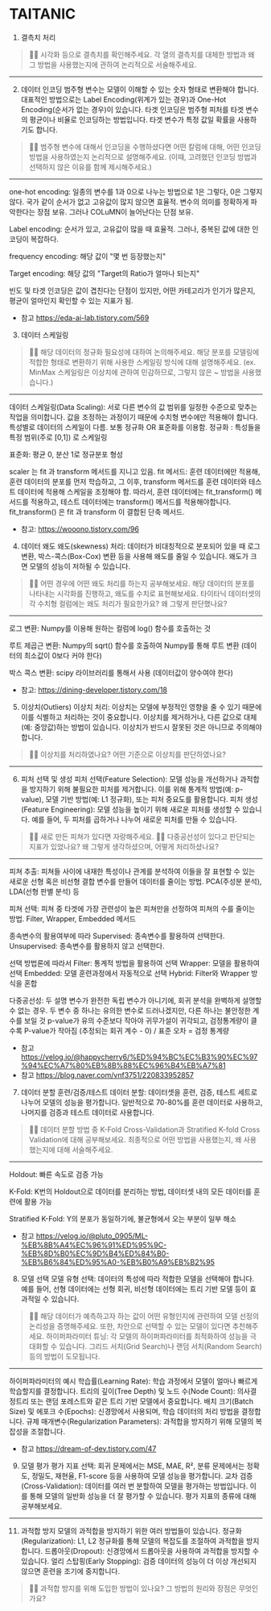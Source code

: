# TAITANIC
1. 결측치 처리
> 🧞‍♀️ 시각화 등으로 결측치를 확인해주세요. 각 열의 결측치를 대체한 방법과 왜 그 방법을 사용했는지에 관하여 논리적으로 서술해주세요.
- - - 


2. 데이터 인코딩 범주형 변수는 모델이 이해할 수 있는 숫자 형태로 변환해야 합니다. 대표적인 방법으로는 Label Encoding(위계가 있는 경우)과 One-Hot Encoding(순서가 없는 경우)이 있습니다. 타겟 인코딩은 범주형 피처를 타겟 변수의 평균이나 비율로 인코딩하는 방법입니다. 타겟 변수가 특정 값일 확률을 사용하기도 합니다.
> 🧞‍♀️ 범주형 변수에 대해서 인코딩을 수행하셨다면 어떤 칼럼에 대해, 어떤 인코딩 방법을 사용하였는지 논리적으로 설명해주세요. (이때, 고려했던 인코딩 방법과 선택하지 않은 이유를 함께 제시해주세요.)
- - - 
one-hot encoding: 일종의 변수를 1과 0으로 나누는 방법으로 1은 그렇다, 0은 그렇지 않다. 국가 같이 순서가 없고 고유값이 많지 않으면 효율적. 변수의 의미를 정확하게 파악한다는 장점 보유. 그러나 COLuMN이 늘어난다는 단점 보유.

Label encoding:  순서가 있고, 고유값이 많을 때 효율적. 그러나, 중복된 값에 대한 인코딩이 복잡하다. 

frequency encoding: 해당 값이 "몇 번 등장했는지"

Target encoding: 해당 값의 "Target의 Ratio가 얼마나 되는지"

빈도 및 타겟 인코딩은 값이 겹친다는 단점이 있지만, 어떤 카테고리가 인기가 많은지, 평균이 얼마인지 확인할 수 있는 지표가 됨.

* 참고 <https://eda-ai-lab.tistory.com/569>


3. 데이터 스케일링
> 🧞‍♀️ 해당 데이터의 정규화 필요성에 대하여 논의해주세요. 해당 분포를 모델링에 적합한 형태로 변환하기 위해 사용한 스케일링 방식에 대해 설명해주세요. (ex. MinMax 스케일링은 이상치에 관하여 민감하므로, 그렇지 않은 ~ 방법을 사용했습니다.)
- - - 
데이터 스케일링(Data Scaling): 서로 다른 변수의 값 범위를 일정한 수준으로 맞추는 작업을 의미합니다. 값을 조정하는 과정이기 때문에 수치형 변수에만 적용해야 합니다. 특성별로 데이터의 스케일이 다름.
보통 정규화 OR 표준화를 이용함.
정규화 : 특성들을 특정 범위(주로 [0,1]) 로 스케일링 

표준화: 평균 0, 분산 1로 정규분포 형성

scaler 는 fit 과 transform 메서드를 지니고 있음.
fit 메서드: 훈련 데이터에만 적용해, 훈련 데이터의 분포를 먼저 학습하고, 그 이후, transform 메서드를 훈련 데이터와 테스트 데이터에 적용해 스케일을 조정해야 함. 
따라서, 훈련 데이터에는 fit_transform() 메서드를 적용하고, 테스트 데이터에는 transform() 메서드를 적용해야합니다.
fit_transform() 은 fit 과 transform 이 결합된 단축 메서드. 

* 참고: <https://wooono.tistory.com/96> 


4. 데이터 왜도 왜도(skewness) 처리: 데이터가 비대칭적으로 분포되어 있을 때 로그 변환, 박스-콕스(Box-Cox) 변환 등을 사용해 왜도를 줄일 수 있습니다. 왜도가 크면 모델의 성능이 저하될 수 있습니다.
> 🧞‍♀️ 어떤 경우에 어떤 왜도 처리를 하는지 공부해보세요. 해당 데이터의 분포를 나타내는 시각화를 진행하고, 왜도를 수치로 표현해보세요. 타이타닉 데이터셋의 각 수치형 컬럼에는 왜도 처리가 필요한가요? 왜 그렇게 판단했나요?
- - - 
로그 변환: Numpy를 이용해 원하는 컬럼에 log() 함수를 호출하는 것

루트 제곱근 변환: Numpy의 sqrt() 함수를 호출하여 Numpy를 통해 루트 변환 (데이터의 최소값이 0보다 커야 한다)

박스 콕스 변환: scipy 라이브러리를 통해서 사용 (데이터값이 양수여야 한다)

* 참고: <https://dining-developer.tistory.com/18>


5. 이상치(Outliers) 이상치 처리: 이상치는 모델에 부정적인 영향을 줄 수 있기 때문에 이를 식별하고 처리하는 것이 중요합니다. 이상치를 제거하거나, 다른 값으로 대체(예: 중앙값)하는 방법이 있습니다. 이상치가 반드시 잘못된 것은 아니므로 주의해야 합니다.
> 🧞‍♀️ 이상치를 처리하였나요? 어떤 기준으로 이상치를 판단하였나요?
- - - 


6. 피처 선택 및 생성 피처 선택(Feature Selection): 모델 성능을 개선하거나 과적합을 방지하기 위해 불필요한 피처를 제거합니다. 이를 위해 통계적 방법(예: p-value), 모델 기반 방법(예: L1 정규화), 또는 피처 중요도를 활용합니다.
피처 생성(Feature Engineering): 모델 성능을 높이기 위해 새로운 피처를 생성할 수 있습니다. 예를 들어, 두 피처를 곱하거나 나누어 새로운 피처를 만들 수 있습니다.
> 🧞‍♀️ 새로 만든 피쳐가 있다면 자랑해주세요.
> 🧞‍♀️ 다중공선성이 있다고 판단되는 지표가 있었나요? 왜 그렇게 생각하셨으며, 어떻게 처리하셨나요?
- - - 
피쳐 추출: 피쳐들 사이에 내재한 특성이나 관계를 분석하여 이들을 잘 표현할 수 있는 새로운 선형 혹은 비선형 결합 변수를 만들어 데이터를 줄이는 방법. PCA(주성분 분석), LDA(선형 판별 분석) 등

피쳐 선택: 피쳐 중 타겟에 가장 관련성이 높은 피쳐만을 선정하여 피쳐의 수를 줄이는 방법. Filter, Wrapper, Embedded 메서드

종속변수의 활용여부에 따라
Supervised: 종속변수를 활용하여 선택한다.
Unsupervised: 종속변수를 활용하지 않고 선택한다.

선택 방법론에 따라서
Filter: 통계적 방법을 활용하여 선택
Wrapper: 모델을 활용하여 선택
Embedded: 모델 훈련과정에서 자동적으로 선택
Hybrid: Filter와 Wrapper 방식을 혼합


다중공선성: 두 설명 변수가 완전한 독립 변수가 아니기에, 회귀 분석을 완벽하게 설명할 수 없는 경우.
두 변수 중 하나는 유의한 변수로 드러나겠지만, 다른 하나는 불안정한 계수를 보일 것
p-value가 유의 수준보다 작아야 귀무가설이 귀각되고, 검정통계량이 클수록 P-value가 작아짐 (추정되는 회귀 계수 - 0) / 표준 오차 = 검정 통계량

* 참고 <https://velog.io/@happycherry6/%ED%94%BC%EC%B3%90%EC%97%94%EC%A7%80%EB%8B%88%EC%96%B4%EB%A7%81>
* 참고 <https://blog.naver.com/vnf3751/220833952857>


7. 데이터 분할 훈련/검증/테스트 데이터 분할: 데이터셋을 훈련, 검증, 테스트 세트로 나누어 모델의 성능을 평가합니다. 일반적으로 70-80%를 훈련 데이터로 사용하고, 나머지를 검증과 테스트 데이터로 사용합니다.
> 🧞‍♀️ 데이터 분할 방법 중 K-Fold Cross-Validation과 Stratified K-fold Cross Validation에 대해 공부해보세요. 최종적으로 어떤 방법을 사용했는지, 왜 사용했는지에 대해 서술해주세요.
- - -
Holdout: 빠른 속도로 검증 가능

K-Fold: K번의 Holdout으로 데이터를 분리하는 방법, 데이터셋 내의 모든 데이터를 훈련에 활용 가능

Stratified K-Fold: Y의 분포가 동일하기에, 불균형에서 오는 부분이 일부 해소

* 참고 <https://velog.io/@pluto_0905/ML-%EB%8B%A4%EC%96%91%ED%95%9C-%EB%8D%B0%EC%9D%B4%ED%84%B0-%EB%B6%84%ED%95%A0-%EB%B0%A9%EB%B2%95>


8. 모델 선택 모델 유형 선택: 데이터의 특성에 따라 적합한 모델을 선택해야 합니다. 예를 들어, 선형 데이터에는 선형 회귀, 비선형 데이터에는 트리 기반 모델 등이 효과적일 수 있습니다.
> 🧞‍♀️ 해당 데이터가 예측하고자 하는 값이 어떤 유형인지에 관련하여 모델 선정의 논리성을 증명해주세요. 또한, 차안으로 선택할 수 있는 모델이 있다면 추천해주세요.
하이퍼파라미터 튜닝: 각 모델의 하이퍼파라미터를 최적화하여 성능을 극대화할 수 있습니다. 그리드 서치(Grid Search)나 랜덤 서치(Random Search) 등의 방법이 도모됩니다.
- - -
하이퍼파라미터의 예시
학습률(Learning Rate): 학습 과정에서 모델이 얼마나 빠르게 학습할지를 결정합니다.
트리의 깊이(Tree Depth) 및 노드 수(Node Count): 의사결정트리 또는 랜덤 포레스트와 같은 트리 기반 모델에서 중요합니다.
배치 크기(Batch Size) 및 에포크 수(Epochs): 신경망에서 사용되며, 학습 데이터의 처리 방법을 결정합니다.
규제 매개변수(Regularization Parameters): 과적합을 방지하기 위해 모델의 복잡성을 조절합니다.
* 참고 <https://dream-of-dev.tistory.com/47>


9. 모델 평가 평가 지표 선택: 회귀 문제에서는 MSE, MAE, R², 분류 문제에서는 정확도, 정밀도, 재현율, F1-score 등을 사용하여 모델 성능을 평가합니다. 교차 검증(Cross-Validation): 데이터를 여러 번 분할하여 모델을 평가하는 방법입니다. 이를 통해 모델의 일반화 성능을 더 잘 평가할 수 있습니다.
평가 지표의 종류에 대해 공부해보세요.
- - -


11. 과적합 방지 모델의 과적합을 방지하기 위한 여러 방법들이 있습니다.
정규화(Regularization): L1, L2 정규화를 통해 모델의 복잡도를 조절하여 과적합을 방지합니다.
드롭아웃(Dropout): 신경망에서 드롭아웃을 사용하여 과적합을 방지할 수 있습니다.
얼리 스탑핑(Early Stopping): 검증 데이터의 성능이 더 이상 개선되지 않으면 훈련을 조기에 중지합니다.
> 🧞‍♀️ 과적합 방지를 위해 도입한 방법이 있나요? 그 방법의 원리와 장점은 무엇인가요?

